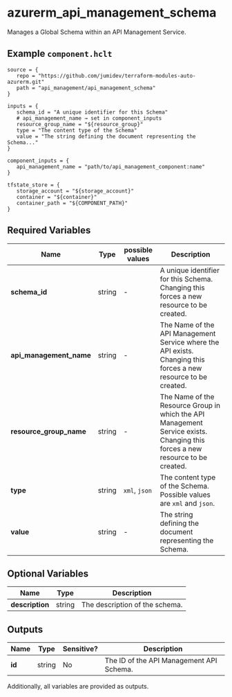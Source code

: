 # azurerm_api_management_schema

Manages a Global Schema within an API Management Service.

## Example `component.hclt`

```hcl
source = {
   repo = "https://github.com/jumidev/terraform-modules-auto-azurerm.git"   
   path = "api_management/api_management_schema"   
}

inputs = {
   schema_id = "A unique identifier for this Schema"   
   # api_management_name → set in component_inputs
   resource_group_name = "${resource_group}"   
   type = "The content type of the Schema"   
   value = "The string defining the document representing the Schema..."   
}

component_inputs = {
   api_management_name = "path/to/api_management_component:name"   
}

tfstate_store = {
   storage_account = "${storage_account}"   
   container = "${container}"   
   container_path = "${COMPONENT_PATH}"   
}

```

## Required Variables

| Name | Type |  possible values |  Description |
| ---- | --------- |  ----------- | ----------- |
| **schema_id** | string |  -  |  A unique identifier for this Schema. Changing this forces a new resource to be created. | 
| **api_management_name** | string |  -  |  The Name of the API Management Service where the API exists. Changing this forces a new resource to be created. | 
| **resource_group_name** | string |  -  |  The Name of the Resource Group in which the API Management Service exists. Changing this forces a new resource to be created. | 
| **type** | string |  `xml`, `json`  |  The content type of the Schema. Possible values are `xml` and `json`. | 
| **value** | string |  -  |  The string defining the document representing the Schema. | 

## Optional Variables

| Name | Type |  Description |
| ---- | --------- |  ----------- |
| **description** | string |  The description of the schema. | 



## Outputs

| Name | Type | Sensitive? | Description |
| ---- | ---- | --------- | --------- |
| **id** | string | No  | The ID of the API Management API Schema. | 

Additionally, all variables are provided as outputs.
